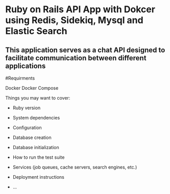 # Ruby on Rails API App with Dokcer using Redis, Sidekiq, Mysql and Elastic Search

## This application serves as a chat API designed to facilitate communication between different applications


#Requirments

Docker
Docker Compose

Things you may want to cover:

* Ruby version

* System dependencies

* Configuration

* Database creation

* Database initialization

* How to run the test suite

* Services (job queues, cache servers, search engines, etc.)

* Deployment instructions

* ...
